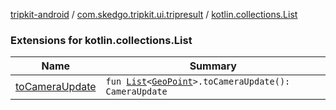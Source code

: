 [tripkit-android](../../index.md) / [com.skedgo.tripkit.ui.tripresult](../index.md) / [kotlin.collections.List](./index.md)

### Extensions for kotlin.collections.List

| Name | Summary |
|---|---|
| [toCameraUpdate](to-camera-update.md) | `fun `[`List`](https://kotlinlang.org/api/latest/jvm/stdlib/kotlin.collections/-list/index.html)`<`[`GeoPoint`](../../skedgo.tripkit.location/-geo-point/index.md)`>.toCameraUpdate(): CameraUpdate` |
